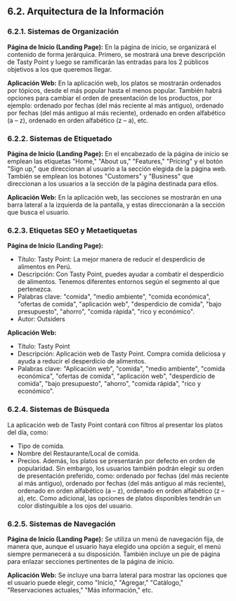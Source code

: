 ## 6.2. Arquitectura de la Información
### 6.2.1. Sistemas de Organización
**Página de Inicio (Landing Page):**
En la página de inicio, se organizará el contenido de forma jerárquica. Primero, se mostrará una breve descripción de Tasty Point y luego se ramificarán las entradas para los 2 públicos objetivos a los que queremos llegar.

**Aplicación Web:**
En la aplicación web, los platos se mostrarán ordenados por tópicos, desde el más popular hasta el menos popular. También habrá opciones para cambiar el orden de presentación de los productos, por ejemplo: ordenado por fechas (del más reciente al más antiguo), ordenado por fechas (del más antiguo al más reciente), ordenado en orden alfabético (a – z), ordenado en orden alfabético (z – a), etc.

### 6.2.2. Sistemas de Etiquetado
**Página de Inicio (Landing Page):**
En el encabezado de la página de inicio se emplean las etiquetas "Home," "About us," "Features," "Pricing" y el botón "Sign up," que direccionan al usuario a la sección elegida de la página web. También se emplean los botones "Customers" y "Business" que direccionan a los usuarios a la sección de la página destinada para ellos.

**Aplicación Web:**
En la aplicación web, las secciones se mostrarán en una barra lateral a la izquierda de la pantalla, y estas direccionarán a la sección que busca el usuario.

### 6.2.3. Etiquetas SEO y Metaetiquetas
**Página de Inicio (Landing Page):**
- Título: Tasty Point: La mejor manera de reducir el desperdicio de alimentos en Perú.
- Descripción: Con Tasty Point, puedes ayudar a combatir el desperdicio de alimentos. Tenemos diferentes entornos según el segmento al que pertenezca.
- Palabras clave: "comida", "medio ambiente", "comida económica", "ofertas de comida", "aplicación web", "desperdicio de comida", "bajo presupuesto", "ahorro", "comida rápida", "rico y económico".
- Autor: Outsiders

**Aplicación Web:**
- Título: Tasty Point
- Descripción: Aplicación web de Tasty Point. Compra comida deliciosa y ayuda a reducir el desperdicio de alimentos.
- Palabras clave: "Aplicación web", "comida", "medio ambiente", "comida económica", "ofertas de comida", "aplicación web", "desperdicio de comida", "bajo presupuesto", "ahorro", "comida rápida", "rico y económico".

### 6.2.4. Sistemas de Búsqueda
La aplicación web de Tasty Point contará con filtros al presentar los platos del día, como:
- Tipo de comida.
- Nombre del Restaurante/Local de comida.
- Precios.
Además, los platos se presentarán por defecto en orden de popularidad. Sin embargo, los usuarios también podrán elegir su orden de presentación preferido, como: ordenado por fechas (del más reciente al más antiguo), ordenado por fechas (del más antiguo al más reciente), ordenado en orden alfabético (a – z), ordenado en orden alfabético (z – a), etc. Como adicional, las opciones de platos disponibles tendrán un color distinguible a los ojos del usuario.

### 6.2.5. Sistemas de Navegación
**Página de Inicio (Landing Page):**
Se utiliza un menú de navegación fija, de manera que, aunque el usuario haya elegido una opción a seguir, el menú siempre permanecerá a su disposición. También incluye un pie de página para enlazar secciones pertinentes de la página de inicio.

**Aplicación Web:**
Se incluye una barra lateral para mostrar las opciones que el usuario puede elegir, como "Inicio," "Agregar," "Catálogo," "Reservaciones actuales," "Más información," etc.
